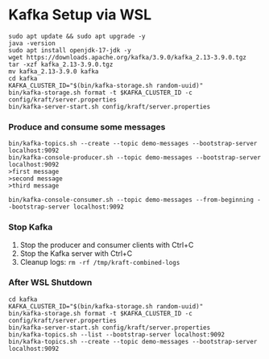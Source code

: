# Kafka Setup via WSL

```
sudo apt update && sudo apt upgrade -y
java -version
sudo apt install openjdk-17-jdk -y
wget https://downloads.apache.org/kafka/3.9.0/kafka_2.13-3.9.0.tgz
tar -xzf kafka_2.13-3.9.0.tgz
mv kafka_2.13-3.9.0 kafka
cd kafka
KAFKA_CLUSTER_ID="$(bin/kafka-storage.sh random-uuid)"
bin/kafka-storage.sh format -t $KAFKA_CLUSTER_ID -c config/kraft/server.properties
bin/kafka-server-start.sh config/kraft/server.properties
```

### Produce and consume some messages

```
bin/kafka-topics.sh --create --topic demo-messages --bootstrap-server localhost:9092
bin/kafka-console-producer.sh --topic demo-messages --bootstrap-server localhost:9092
>first message
>second message
>third message
```

```
bin/kafka-console-consumer.sh --topic demo-messages --from-beginning --bootstrap-server localhost:9092
```

### Stop Kafka
1. Stop the producer and consumer clients with Ctrl+C
2. Stop the Kafka server with Ctrl+C
3. Cleanup logs: `rm -rf /tmp/kraft-combined-logs`

### After WSL Shutdown
```
cd kafka
KAFKA_CLUSTER_ID="$(bin/kafka-storage.sh random-uuid)"
bin/kafka-storage.sh format -t $KAFKA_CLUSTER_ID -c config/kraft/server.properties
bin/kafka-server-start.sh config/kraft/server.properties
bin/kafka-topics.sh --list --bootstrap-server localhost:9092
bin/kafka-topics.sh --create --topic demo-messages --bootstrap-server localhost:9092
```
